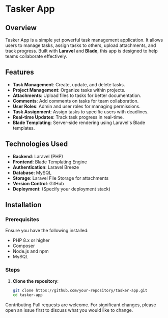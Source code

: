 # Tasker App

## Overview

Tasker App is a simple yet powerful task management application. It allows users to manage tasks, assign tasks to others, upload attachments, and track progress. Built with **Laravel** and **Blade**, this app is designed to help teams collaborate effectively.

## Features

- **Task Management**: Create, update, and delete tasks.
- **Project Management**: Organize tasks within projects.
- **Attachments**: Upload files to tasks for better documentation.
- **Comments**: Add comments on tasks for team collaboration.
- **User Roles**: Admin and user roles for managing permissions.
- **Task Assignment**: Assign tasks to specific users with deadlines.
- **Real-time Updates**: Track task progress in real-time.
- **Blade Templating**: Server-side rendering using Laravel's Blade templates.

## Technologies Used

- **Backend**: Laravel (PHP)
- **Frontend**: Blade Templating Engine
- **Authentication**: Laravel Breeze
- **Database**: MySQL
- **Storage**: Laravel File Storage for attachments
- **Version Control**: GitHub
- **Deployment**: (Specify your deployment stack)

## Installation

### Prerequisites

Ensure you have the following installed:

- PHP 8.x or higher
- Composer
- Node.js and npm
- MySQL

### Steps

1. **Clone the repository**:
   ```bash
   git clone https://github.com/your-repository/tasker-app.git
   cd tasker-app


Contributing
Pull requests are welcome. For significant changes, please open an issue first to discuss what you would like to change.

